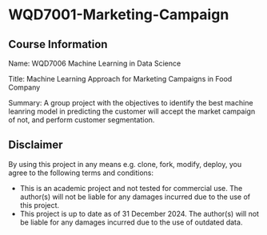 # WQD7001-Marketing-Campaign
## Course Information
Name: WQD7006 Machine Learning in Data Science

Title: Machine Learning Approach for Marketing Campaigns in Food Company

Summary: A group project with the objectives to identify the best machine leanring model in predicting the customer will accept the market campaign of not, and perform customer segmentation.

## Disclaimer
By using this project in any means e.g. clone, fork, modify, deploy, you agree to the following terms and conditions:

* This is an academic project and not tested for commercial use. The author(s) will not be liable for any damages incurred due to the use of this project.
* This project is up to date as of 31 December 2024. The author(s) will not be liable for any damages incurred due to the use of outdated data.

